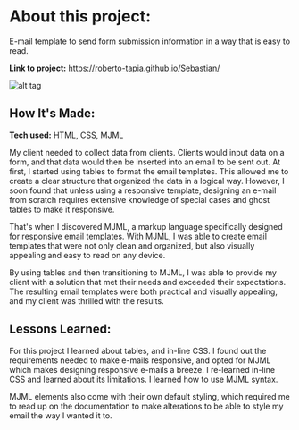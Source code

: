 # About this project:
E-mail template to send form submission information in a way that is easy to read.


**Link to project:** https://roberto-tapia.github.io/Sebastian/

![alt tag](https://i.imgur.com/CkTLeh9.png)

## How It's Made:

**Tech used:** HTML, CSS, MJML

My client needed to collect data from clients. Clients would input data on a form, and that data would then be inserted into an email to be sent out. At first, I started using tables to format the email templates. This allowed me to create a clear structure that organized the data in a logical way. However, I soon found that unless using a responsive template, designing an e-mail from scratch requires extensive knowledge of special cases and ghost tables to make it responsive.

That's when I discovered MJML, a markup language specifically designed for responsive email templates. With MJML, I was able to create email templates that were not only clean and organized, but also visually appealing and easy to read on any device.

By using tables and then transitioning to MJML, I was able to provide my client with a solution that met their needs and exceeded their expectations. The resulting email templates were both practical and visually appealing, and my client was thrilled with the results.

<!-- ## Optimizations
*(optional)*

You don't have to include this section but interviewers *love* that you can not only deliver a final product that looks great but also functions efficiently. Did you write something then refactor it later and the result was 5x faster than the original implementation? Did you cache your assets? Things that you write in this section are **GREAT** to bring up in interviews and you can use this section as reference when studying for technical interviews! -->

## Lessons Learned:

For this project I learned about tables, and in-line CSS. I found out the requirements needed to make e-mails responsive, and opted for MJML which makes designing responsive e-mails a breeze. I re-learned in-line CSS and learned about its limitations. I learned how to use MJML syntax.

MJML elements also come with their own default styling, which required me to read up on the documentation to make alterations to be able to style my email the way I wanted it to.

<!-- ## Examples:
Take a look at these couple examples that I have in my own portfolio:

**Palettable:** https://github.com/alecortega/palettable

**Twitter Battle:** https://github.com/alecortega/twitter-battle

**Patch Panel:** https://github.com/alecortega/patch-panel -->



